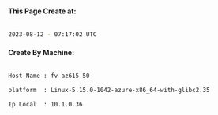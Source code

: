 
   
#### This Page Create at:

```bash

2023-08-12 - 07:17:02 UTC

```

#### Create By Machine:

```bash

Host Name : fv-az615-50

platform  : Linux-5.15.0-1042-azure-x86_64-with-glibc2.35

Ip Local  : 10.1.0.36

```

